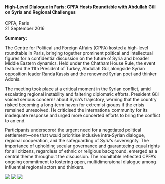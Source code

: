 <h4>High-Level Dialogue in Paris: CPFA Hosts Roundtable with Abdullah Gül on Syria and Regional Challenges</h4>

CPFA, Paris<br>
21 September 2016

<b>Summary:</b>

The Centre for Political and Foreign Affairs (CPFA) hosted a high-level roundtable in Paris, bringing together prominent political and intellectual figures for a confidential discussion on the future of Syria and broader Middle Eastern dynamics. Held under the Chatham House Rule, the event featured the 11th President of Turkey, Abdullah Gül, alongside Syrian opposition leader Randa Kassis and the renowned Syrian poet and thinker Adonis.

The meeting took place at a critical moment in the Syrian conflict, amid escalating regional instability and faltering diplomatic efforts. President Gül voiced serious concerns about Syria’s trajectory, warning that the country risked becoming a long-term haven for extremist groups if the crisis remained unresolved. He criticised the international community for its inadequate response and urged more concerted efforts to bring the conflict to an end.

Participants underscored the urgent need for a negotiated political settlement—one that would prioritise inclusive intra-Syrian dialogue, regional cooperation, and the safeguarding of Syria’s sovereignty. The importance of upholding secular governance and guaranteeing equal rights for all citizens, regardless of ethnic or religious background, emerged as a central theme throughout the discussion. The roundtable reflected CPFA’s ongoing commitment to fostering open, multidimensional dialogue among influential regional actors and thinkers.

![](67.jpg)
![](68.jpeg)
![](69.jpg)
<p></p>

